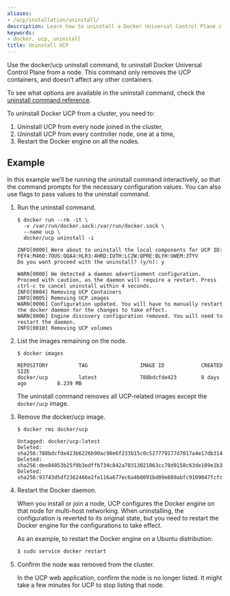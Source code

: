 ```yaml
---
aliases:
- /ucp/installation/uninstall/
description: Learn how to uninstall a Docker Universal Control Plane cluster.
keywords:
- docker, ucp, uninstall
title: Uninstall UCP
---
```


Use the docker/ucp uninstall command, to uninstall Docker Universal Control
Plane from a node. This command only removes the UCP containers, and doesn’t
affect any other containers.

To see what options are available in the uninstall command, check the
[uninstall command reference](../reference/uninstall.md).

To uninstall Docker UCP from a cluster, you need to:

1. Uninstall UCP from every node joined in the cluster,
2. Uninstall UCP from every controller node, one at a time,
3. Restart the Docker engine on all the nodes.


## Example

In this example we’ll be running the uninstall command interactively, so that
the command prompts for the necessary configuration values.
You can also use flags to pass values to the uninstall command.

1.  Run the uninstall command.

    ```none
    $ docker run --rm -it \
      -v /var/run/docker.sock:/var/run/docker.sock \
      --name ucp \
      docker/ucp uninstall -i

    INFO[0000] Were about to uninstall the local components for UCP ID: FEY4:M46O:7OUS:QQA4:HLR3:4HRD:IUTH:LC2W:QPRE:BLYH:UWEM:3TYV
    Do you want proceed with the uninstall? (y/n): y

    WARN[0000] We detected a daemon advertisement configuration. Proceed with caution, as the daemon will require a restart. Press ctrl-c to cancel uninstall within 4 seconds.
    INFO[0004] Removing UCP Containers
    INFO[0005] Removing UCP images
    WARN[0006] Configuration updated. You will have to manually restart the docker daemon for the changes to take effect.
    WARN[0006] Engine discovery configuration removed. You will need to restart the daemon.
    INFO[0010] Removing UCP volumes
    ```

2.  List the images remaining on the node.

    ```none
    $ docker images

    REPOSITORY          TAG                 IMAGE ID            CREATED             SIZE
    docker/ucp          latest              788bdcfde423        8 days ago          8.239 MB
    ```

    The uninstall command removes all UCP-related images except the
    `docker/ucp` image.

3.  Remove the docker/ucp image.

    ```none
    $ docker rmi docker/ucp

    Untagged: docker/ucp:latest
    Deleted: sha256:788bdcfde423b6226b90ac98e6f233b15c0c527779177d7017a4e17db31404c9
    Deleted: sha256:dee84053b25f9b3edffb734c842a70313021063cc78d9158c63de109e1b3cb72
    Deleted: sha256:93743d5df2362466e2fe116a677ec6a4b0091bd09e889abfc9109047fcfcdebf
    ```

4.  Restart the Docker daemon.

    When you install or join a node, UCP configures the Docker engine on that
    node for multi-host networking. When uninstalling, the configuration is
    reverted to its original state, but you need to restart the Docker engine
    for the configurations to take effect.

    As an example, to restart the Docker engine on a Ubuntu distribution:

    ```bash
    $ sudo service docker restart
    ```

5. Confirm the node was removed from the cluster.

    In the UCP web application, confirm the node is no longer listed. It
    might take a few minutes for UCP to stop listing that node.

